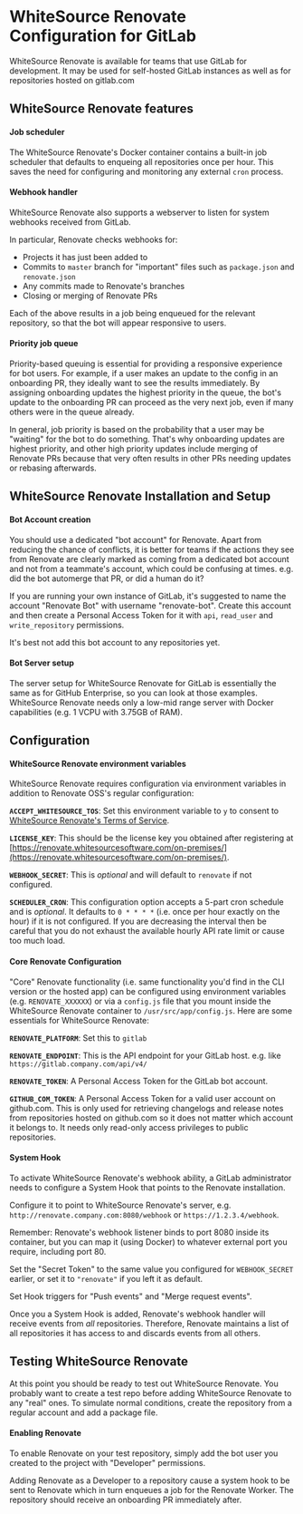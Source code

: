 # WhiteSource Renovate Configuration for GitLab

WhiteSource Renovate is available for teams that use GitLab for development. It may be used for self-hosted GitLab instances as well as for repositories hosted on gitlab.com

## WhiteSource Renovate features

#### Job scheduler

The WhiteSource Renovate's Docker container contains a built-in job scheduler that defaults to enqueing all repositories once per hour. This saves the need for configuring and monitoring any external `cron` process.

#### Webhook handler

WhiteSource Renovate also supports a webserver to listen for system webhooks received from GitLab.

In particular, Renovate checks webhooks for:

- Projects it has just been added to
- Commits to `master` branch for "important" files such as `package.json` and `renovate.json`
- Any commits made to Renovate's branches
- Closing or merging of Renovate PRs

Each of the above results in a job being enqueued for the relevant repository, so that the bot will appear responsive to users.

#### Priority job queue

Priority-based queuing is essential for providing a responsive experience for bot users. For example, if a user makes an update to the config in an onboarding PR, they ideally want to see the results immediately. By assigning onboarding updates the highest priority in the queue, the bot's update to the onboarding PR can proceed as the very next job, even if many others were in the queue already.

In general, job priority is based on the probability that a user may be "waiting" for the bot to do something. That's why onboarding updates are highest priority, and other high priority updates include merging of Renovate PRs because that very often results in other PRs needing updates or rebasing afterwards.

## WhiteSource Renovate Installation and Setup

#### Bot Account creation

You should use a dedicated "bot account" for Renovate. Apart from reducing the chance of conflicts, it is better for teams if the actions they see from Renovate are clearly marked as coming from a dedicated bot account and not from a teammate's account, which could be confusing at times. e.g. did the bot automerge that PR, or did a human do it?

If you are running your own instance of GitLab, it's suggested to name the account "Renovate Bot" with username "renovate-bot". Create this account and then create a Personal Access Token for it with `api`, `read_user` and `write_repository` permissions.

It's best not add this bot account to any repositories yet.

#### Bot Server setup

The server setup for WhiteSource Renovate for GitLab is essentially the same as for GitHub Enterprise, so you can look at those examples. WhiteSource Renovate needs only a low-mid range server with Docker capabilities (e.g. 1 VCPU with 3.75GB of RAM).

## Configuration

#### WhiteSource Renovate environment variables

WhiteSource Renovate requires configuration via environment variables in addition to Renovate OSS's regular configuration:

**`ACCEPT_WHITESOURCE_TOS`**: Set this environment variable to `y` to consent to [WhiteSource Renovate's Terms of Service](https://renovate.whitesourcesoftware.com/terms-of-service/).

**`LICENSE_KEY`**: This should be the license key you obtained after registering at [https://renovate.whitesourcesoftware.com/on-premises/](https://renovate.whitesourcesoftware.com/on-premises/).

**`WEBHOOK_SECRET`**: This is _optional_ and will default to `renovate` if not configured.

**`SCHEDULER_CRON`**: This configuration option accepts a 5-part cron schedule and is _optional_. It defaults to `0 * * * *` (i.e. once per hour exactly on the hour) if it is not configured. If you are decreasing the interval then be careful that you do not exhaust the available hourly API rate limit or cause too much load.

#### Core Renovate Configuration

"Core" Renovate functionality (i.e. same functionality you'd find in the CLI version or the hosted app) can be configured using environment variables (e.g. `RENOVATE_XXXXXX`) or via a `config.js` file that you mount inside the WhiteSource Renovate container to `/usr/src/app/config.js`. Here are some essentials for WhiteSource Renovate:

**`RENOVATE_PLATFORM`**: Set this to `gitlab`

**`RENOVATE_ENDPOINT`**: This is the API endpoint for your GitLab host. e.g. like `https://gitlab.company.com/api/v4/`

**`RENOVATE_TOKEN`**: A Personal Access Token for the GitLab bot account.

**`GITHUB_COM_TOKEN`**: A Personal Access Token for a valid user account on github.com. This is only used for retrieving changelogs and release notes from repositories hosted on github.com so it does not matter which account it belongs to. It needs only read-only access privileges to public repositories.

#### System Hook

To activate WhiteSource Renovate's webhook ability, a GitLab administrator needs to configure a System Hook that points to the Renovate installation.

Configure it to point to WhiteSource Renovate's server, e.g. `http://renovate.company.com:8080/webhook` or `https://1.2.3.4/webhook`.

Remember: Renovate's webhook listener binds to port 8080 inside its container, but you can map it (using Docker) to whatever external port you require, including port 80.

Set the "Secret Token" to the same value you configured for `WEBHOOK_SECRET` earlier, or set it to `"renovate"` if you left it as default.

Set Hook triggers for "Push events" and "Merge request events".

Once you a System Hook is added, Renovate's webhook handler will receive events from _all_ repositories. Therefore, Renovate maintains a list of all repositories it has access to and discards events from all others.

## Testing WhiteSource Renovate

At this point you should be ready to test out WhiteSource Renovate. You probably want to create a test repo before adding WhiteSource Renovate to any "real" ones. To simulate normal conditions, create the repository from a regular account and add a package file.

#### Enabling Renovate

To enable Renovate on your test repository, simply add the bot user you created to the project with "Developer" permissions.

Adding Renovate as a Developer to a repository cause a system hook to be sent to Renovate which in turn enqueues a job for the Renovate Worker. The repository should receive an onboarding PR immediately after.
